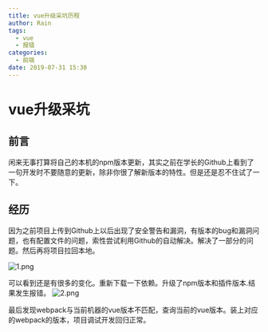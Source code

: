 ```yaml
---
title: vue升级采坑历程
author: Rain
tags:
  - vue
  - 报错
categories:
  - 前端
date: 2019-07-31 15:30
---
```


<Boxx/>

# vue升级采坑

## 前言

闲来无事打算将自己的本机的npm版本更新，其实之前在学长的Github上看到了一句开发时不要随意的更新，除非你很了解新版本的特性。但是还是忍不住试了一下。

## 经历

因为之前项目上传到Github上以后出现了安全警告和漏洞，有版本的bug和漏洞问题，也有配置文件的问题，索性尝试利用Github的自动解决。解决了一部分的问题。然后再将项目拉回本地。

![1.png](https://i.loli.net/2019/08/17/aSTiG6RMEj3Zch8.png)

可以看到还是有很多的变化。重新下载一下依赖。升级了npm版本和插件版本.结果发生报错。
![2.png](https://i.loli.net/2019/08/17/3AuI1aFkPf6pmW5.png)

最后发现webpack与当前机器的vue版本不匹配，查询当前的vue版本。装上对应的webpack的版本，项目调试开发回归正常。

<Vssue :title="$title" />